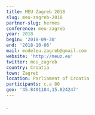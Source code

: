 ```yaml
---
title: MEU Zagreb 2018
slug: meu-zagreb-2018
partner-slug: hermes
conference: meu-zagreb
year: 2018
begin: '2018-09-30'
end: '2018-10-06'
mail: modeleu.zagreb@gmail.com
website: 'http://meuz.eu'
twitter: meu_zagreb
country: Croatia
town: Zagreb
location: Parliament of Croatia
participants: c.a 80
geo: '45.8401104,15.824247'
---
```

.
